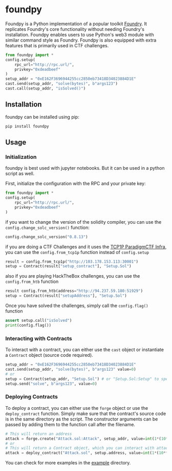 # foundpy

Foundpy is a Python implementation of a popular toolkit [Foundry](https://github.com/foundry-rs/foundry). It replicates Foundry's core functionality without needing Foundry's installation. Foundpy enables users to use Python's web3 module with similar command style as Foundry. Foundpy is also equipped with extra features that is primarily used in CTF challenges.

```py
from foundpy import *
config.setup(
    rpc_url="http://rpc.url/",
    privkey="0xdeadbeef"
)
setup_addr = "0xE162F3696944255cc2850eb73418D34023884D1E"
cast.send(setup_addr, "solve(bytes)", b"args123")
cast.call(setup_addr, "isSolved()")
```

## Installation

foundpy can be installed using pip:

```sh
pip install foundpy
```

## Usage

### Initialization

foundpy is best used with jupyter notebooks. But it can be used in a python script as well.

First, initialize the configuration with the RPC and your private key:

```py
from foundpy import *
config.setup(
    rpc_url="http://rpc.url/",
    privkey="0xdeadbeef"
)
```

if you want to change the version of the solidity compiler, you can use the `config.change_solc_version()` function:

```py
config.change_solc_version("0.8.13")
```

if you are doing a CTF Challenges and it uses the [TCP1P ParadigmCTF Infra](https://github.com/TCP1P/Paradigmctf-BlockChain-Infra-Extended), you can use the `config.from_tcp1p` function instead of `config.setup`

```py
result = config.from_tcp1p("http://103.178.153.113:30001")
setup = Contract(result["setup_contract"], "Setup.Sol")
```

also if you are playing HackTheBox challenges, you can use the `config.from_htb` function

```py
result config.from_htb(address="http://94.237.59.180:51929")
setup = Contract(result["setupAddress"], "Setup.Sol")
```

Once you have solved the challenges, simply call the `config.flag()` function

```py
assert setup.call("isSolved")
print(config.flag())
```

### Interacting with Contracts

To interact with a contract, you can either use the `cast` object or instantiate a `Contract` object (source code required).

```py
setup_addr = "0xE162F3696944255cc2850eb73418D34023884D1E"
cast.send(setup_addr, "solve(bytes)", b"args123" value=0)
# or
setup = Contract(setup_addr, "Setup.Sol") # or "Setup.Sol:Setup" to specify the class
setup.send("solve", b"args123", value=0)
```

### Deploying Contracts

To deploy a contract, you can either use the `forge` object or use the `deploy_contract` function. Simply make sure that the contract's source code is in the same directory as the script. The constructor arguments can be passed by adding them to the function call after the filename.

```py
# This will return an address
attack = forge.create("Attack.sol:Attack", setup_addr, value=int(1*(10**18)))
# or
# This will return a Contract object, which you can interact with attack.call or attack.send
attack = deploy_contract("Attack.sol", setup.address, value=int(1*(10**18))) # or "Attack.Sol:Attack" to specify the class
```

You can check for more examples in the [example](https://github.com/Wrth1/foundpy/tree/main/example) directory.
